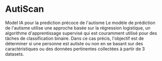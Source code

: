 # AutiScan
Model IA pour la prediction précoce de l'autisme 
Le modèle de prédiction de l'autisme utilise une approche basée sur la régression logistique, un algorithme d'apprentissage supervisé qui est couramment utilisé pour des tâches de classification binaire. Dans ce cas précis, l'objectif est de déterminer si une personne est autiste ou non en se basant sur des caractéristiques ou des données pertinentes collectées à partir de 3 datasets. 
